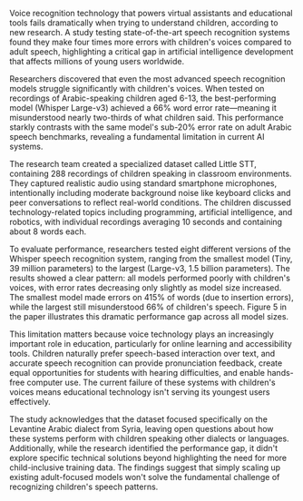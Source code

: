 Voice recognition technology that powers virtual assistants and educational tools fails dramatically when trying to understand children, according to new research. A study testing state-of-the-art speech recognition systems found they make four times more errors with children's voices compared to adult speech, highlighting a critical gap in artificial intelligence development that affects millions of young users worldwide.

Researchers discovered that even the most advanced speech recognition models struggle significantly with children's voices. When tested on recordings of Arabic-speaking children aged 6-13, the best-performing model (Whisper Large-v3) achieved a 66% word error rate—meaning it misunderstood nearly two-thirds of what children said. This performance starkly contrasts with the same model's sub-20% error rate on adult Arabic speech benchmarks, revealing a fundamental limitation in current AI systems.

The research team created a specialized dataset called Little STT, containing 288 recordings of children speaking in classroom environments. They captured realistic audio using standard smartphone microphones, intentionally including moderate background noise like keyboard clicks and peer conversations to reflect real-world conditions. The children discussed technology-related topics including programming, artificial intelligence, and robotics, with individual recordings averaging 10 seconds and containing about 8 words each.

To evaluate performance, researchers tested eight different versions of the Whisper speech recognition system, ranging from the smallest model (Tiny, 39 million parameters) to the largest (Large-v3, 1.5 billion parameters). The results showed a clear pattern: all models performed poorly with children's voices, with error rates decreasing only slightly as model size increased. The smallest model made errors on 415% of words (due to insertion errors), while the largest still misunderstood 66% of children's speech. Figure 5 in the paper illustrates this dramatic performance gap across all model sizes.

This limitation matters because voice technology plays an increasingly important role in education, particularly for online learning and accessibility tools. Children naturally prefer speech-based interaction over text, and accurate speech recognition can provide pronunciation feedback, create equal opportunities for students with hearing difficulties, and enable hands-free computer use. The current failure of these systems with children's voices means educational technology isn't serving its youngest users effectively.

The study acknowledges that the dataset focused specifically on the Levantine Arabic dialect from Syria, leaving open questions about how these systems perform with children speaking other dialects or languages. Additionally, while the research identified the performance gap, it didn't explore specific technical solutions beyond highlighting the need for more child-inclusive training data. The findings suggest that simply scaling up existing adult-focused models won't solve the fundamental challenge of recognizing children's speech patterns.